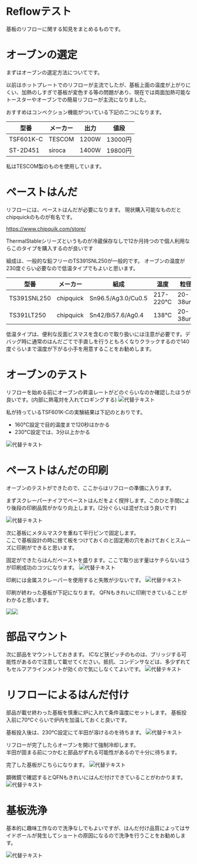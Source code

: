 # Reflowテスト
基板のリフローに関する知見をまとめるものです。


# オーブンの選定
まずはオーブンの選定方法についてです。

以前はホットプレートでのリフローが主流でしたが、基板上面の温度が上がりにくい、加熱のしすぎで基板が変色する等の問題があり、現在では両面加熱可能なトースターやオーブンでの簡易リフローが主流になりました。

おすすめはコンベクション機能がついている下記の二つになります。<br>


|型番|メーカー|出力|値段|
|---|----|----|---|
|TSF601K-C|TESCOM|1200W|13000円|
|ST-2D451|siroca|1400W|19800円|

私はTESCOM製のものを使用しています。

# ペーストはんだ
リフローには、ペーストはんだが必要になります。
現状購入可能なものだとchipquickのものが有名です。

https://www.chipquik.com/store/

ThermalStableシリーズというものが冷蔵保存なしで12か月持つので個人利用ならこのタイプを購入するのが良いです<br>

組成は、一般的な鉛フリーのTS391SNL250が一般的です。
オーブンの温度が230度ぐらい必要なので低温タイプでもよいと思います。<br>

|型番|メーカー|組成|温度|粒径|
|---|----|----|---|---|
|TS391SNL250|chipquick|Sn96.5/Ag3.0/Cu0.5|217-220℃|20-38um|
|TS391LT250|chipquick|Sn42/Bi57.6/Ag0.4|138℃|20-38um|

低温タイプは、便利な反面ビスマスを含むので取り扱いには注意が必要です。デバッグ時に通常のはんだごてで手直しを行うともろくなりクラックするので140度ぐらいまで温度が下がる小手を用意することをお勧めします。

# オーブンのテスト
リフローを始める前にオーブンの昇温レートがどのぐらいなのか確認したほうが良いです。(内部に熱電対を入れてロギングする)
![代替テキスト](./test.png)


私が持っているTSF601K-Cの実験結果は下記のとおりです。
- 160℃設定で目的温度まで120秒はかかる
- 230℃設定では、3分以上かかる

![代替テキスト](./oventest.png)

# ペーストはんだの印刷
オーブンのテストができたので、ここからはリフローの準備に入ります。<br>

まずスクレーパーナイフでペーストはんだをよく撹拌します。このひと手間により後段の印刷品質がかなり向上します。(2分ぐらいは混ぜたほう良いです)

![代替テキスト](./paste.png)

次に基板にメタルマスクを重ねて平行ピンで固定します。<br>
ここで基板設計の時に捨て板をつけておくのと固定用の穴をあけておくとスムーズに印刷ができると思います。

固定ができたらはんだペーストを盛ります。ここで取り出す量はケチらないほうが印刷成功のコツになります。
![代替テキスト](./print.png)

印刷には金属スクレーパーを使用すると失敗が少ないです。
![代替テキスト](./sq.png)

印刷が終わった基板が下記になります。
QFNもきれいに印刷できていることがわかると思います。

<img src="./pcb01.png"><img src="./pcb02.png">

# 部品マウント
次に部品をマウントしておきます。
ICなど狭ピッチのものは、ブリッジする可能性があるので注意して載せてください。抵抗、コンデンサなどは、多少ずれてもセルフアラインメントが効くので気にしなくてよいです。
![代替テキスト](./mount.png)

# リフローによるはんだ付け
部品が載せ終わった基板を慎重に炉に入れて条件温度にセットします。
基板投入前に70℃ぐらいで炉内を加温しておくと良いです。

基板投入後は、230℃設定にて半田が溶けるのを待ちます。
![代替テキスト](./reflow.png)

リフローが完了したらオーブンを開けて強制冷却します。<br>半田が固まる前につかむと部品がずれる可能性があるので十分に待ちます。

完了した基板がこちらになります。
![代替テキスト](./pcb03.png)

顕微鏡で確認するとQFNもきれいにはんだ付けできていることがわかります。
![代替テキスト](./qfn.png)

# 基板洗浄
基本的に趣味工作なので洗浄なしでもよいですが、はんだ付け品質によってはサイドボールが発生してショートの原因になるので洗浄を行うことをお勧めします。

![代替テキスト](./sideball.png)